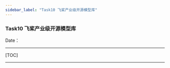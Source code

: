 ```yaml
---
sidebar_label: "Task10 飞桨产业级开源模型库"
---
```


### Task10 飞桨产业级开源模型库

Date：

------



[TOC]



------

